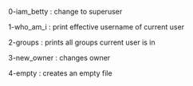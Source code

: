 0-iam_betty : change to superuser

1-who_am_i : print effective username of current user

2-groups : prints all groups current user is in

3-new_owner : changes owner

4-empty : creates an empty file
